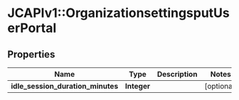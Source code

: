 # JCAPIv1::OrganizationsettingsputUserPortal

## Properties
Name | Type | Description | Notes
------------ | ------------- | ------------- | -------------
**idle_session_duration_minutes** | **Integer** |  | [optional] 


